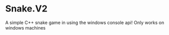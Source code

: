 # Snake.V2
A simple C++ snake game in using the windows console api!
Only works on windows machines 